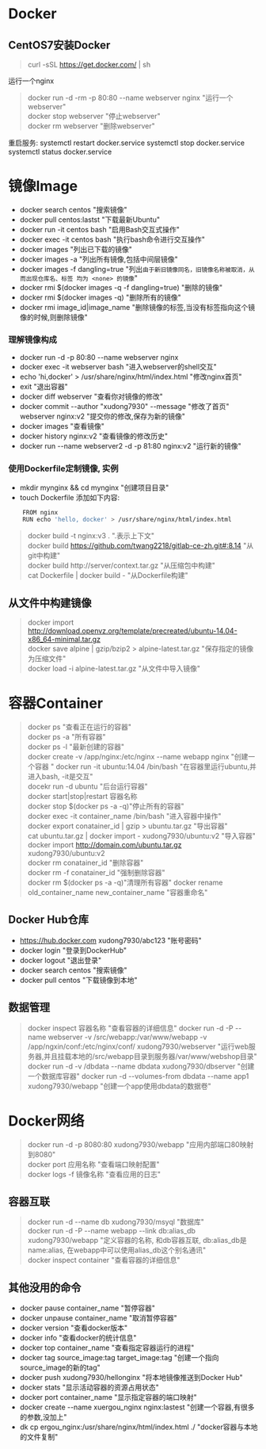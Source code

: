 Docker
======

## CentOS7安装Docker
> curl -sSL https://get.docker.com/ | sh

运行一个nginx
> docker run -d -rm -p 80:80 --name webserver nginx "运行一个webserver"  
> docker stop webserver "停止webserver"  
> docker rm webserver "删除webserver"  

重启服务:
systemctl restart docker.service
systemctl stop docker.service
systemctl status docker.service


# 镜像Image
* docker search centos "搜索镜像"
* docker pull centos:lastst "下载最新Ubuntu"    
* docker run -it centos bash "启用Bash交互式操作"  
* docker exec -it centos bash "执行bash命令进行交互操作"
* docker images "列出已下载的镜像"
* docker images -a "列出所有镜像,包括中间层镜像"
* docker images -f dangling=true "列出`由于新旧镜像同名，旧镜像名称被取消，从而出现仓库名、标签 均为 <none> 的镜像`"
* docker rmi $(docker images -q -f dangling=true) "删除<none>的镜像"
* docker rmi $(docker images -q) "删除所有的镜像"
* docker rmi image_id|image_name  "删除镜像的标签,当没有标签指向这个镜像的时候,则删除镜像"


### 理解镜像构成
* docker run -d -p 80:80 --name webserver nginx
* docker exec -it webserver bash "进入webserver的shell交互"
* echo 'hi,docker' > /usr/share/nginx/html/index.html "修改nginx首页"
* exit "退出容器"
* docker diff webserver "查看你对镜像的修改"
* docker commit --author "xudong7930" --message "修改了首页" webserver nginx:v2 "提交你的修改,保存为新的镜像"
* docker images "查看镜像"
* docker history nginx:v2 "查看镜像的修改历史"
* docker run --name webserver2 -d -p 81:80 nginx:v2 "运行新的镜像"


### 使用Dockerfile定制镜像, 实例
* mkdir mynginx && cd mynginx  "创建项目目录"
* touch Dockerfile 添加如下内容:  

```bash
    FROM nginx
    RUN echo 'hello, docker' > /usr/share/nginx/html/index.html
```

> docker build -t nginx:v3 . ".表示上下文"  
> docker build https://github.com/twang2218/gitlab-ce-zh.git#:8.14 "从git中构建"  
> docker build http://server/context.tar.gz "从压缩包中构建"  
> cat Dockerfile | docker build - "从Dockerfile构建"  


## 从文件中构建镜像
> docker import http://download.openvz.org/template/precreated/ubuntu-14.04-x86_64-minimal.tar.gz  
> docker save alpine | gzip/bzip2 > alpine-latest.tar.gz "保存指定的镜像为压缩文件"  
> docker load -i alpine-latest.tar.gz "从文件中导入镜像"  


# 容器Container
> docker ps "查看正在运行的容器"  
> docker ps -a "所有容器"  
> docker ps -l "最新创建的容器"  
> docker create -v /app/nginx:/etc/nginx --name webapp nginx "创建一个容器 "
> docker run -it ubuntu:14.04 /bin/bash "在容器里运行ubuntu,并进入bash, -it是交互"  
> docekr run -d ubuntu "后台运行容器"  
> docker start|stop|restart 容器名称  
> docker stop $(docker ps -a -q)"停止所有的容器"  
> docker exec -it container_name /bin/bash "进入容器中操作"  
> docker export conatainer_id | gzip > ubuntu.tar.gz "导出容器"  
> cat ubuntu.tar.gz | docker import - xudong7930/ubuntu:v2 "导入容器"  
> docker import http://domain.com/ubuntu.tar.gz xudong7930/ubuntu:v2  
> docker rm conatainer_id "删除容器"  
> docker rm -f conatainer_id "强制删除容器"  
> docker rm $(docker ps -a -q)"清理所有容器"
> docker rename old_container_name new_container_name "容器重命名"


## Docker Hub仓库
* https://hub.docker.com xudong7930/abc123 "账号密码"
* docker login "登录到DockerHub"
* docker logout "退出登录"
* docker search centos "搜索镜像"
* docker pull centos "下载镜像到本地"


## 数据管理
> docker inspect 容器名称 "查看容器的详细信息"
> docker run -d -P --name webserver -v /src/webapp:/var/www/webapp -v /app/ngxin/conf:/etc/nginx/conf/ xudong7930/webserver "运行web服务器,并且挂载本地的/src/webapp目录到服务器/var/www/webshop目录"
> docker run -d -v /dbdata --name dbdata xudong7930/dbserver "创建一个数据库容器"
> docker run -d --volumes-from dbdata --name app1 xudong7930/webapp "创建一个app使用dbdata的数据卷"


# Docker网络
> docker run -d -p 8080:80 xudong7930/webapp "应用内部端口80映射到8080"  
> docker port 应用名称 "查看端口映射配置"  
> docker logs -f 镜像名称 "查看应用的日志"  

## 容器互联
> docker run -d --name db xudong7930/msyql "数据库"  
> docker run -d -P --name webapp --link db:alias_db xudong7930/webapp "定义容器的名称, 和db容器互联, db:alias_db是 name:alias, 在webapp中可以使用alias_db这个别名通讯"  
> docker inspect container "查看容器的详细信息"  


## 其他没用的命令
* docker pause container_name "暂停容器"
* docker unpause container_name "取消暂停容器"
* docker version "查看docker版本"
* docker info "查看docker的统计信息"
* docker top container_name "查看指定容器运行的进程"
* docker tag source_image:tag target_image:tag "创建一个指向source_image的新的tag"
* docker push xudong7930/hellonginx "将本地镜像推送到Docker Hub"
* docker stats "显示活动容器的资源占用状态"
* docker port container_name "显示指定容器的端口映射"
* docker create --name xuergou_nginx nginx:lastest "创建一个容器,有很多的参数,没加上"
* dk cp ergou_nginx:/usr/share/nginx/html/index.html ./ "docker容器与本地的文件复制"

